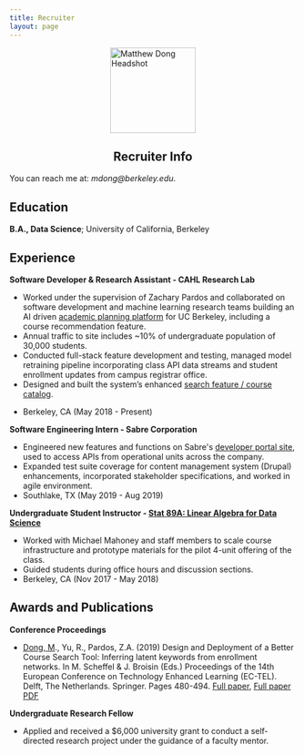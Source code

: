 ```yaml
---
title: Recruiter
layout: page
---
```


<img src="/assets/images/headshot.jpg" alt="Matthew Dong Headshot" style="width:150px;
    height: auto; display: block; margin: 0 auto;">

<center> <h2> Recruiter Info </h2> </center>

You can reach me at: _mdong@berkeley.edu_. 
<!-- You can find my resume <a href="{{ site.url }}/{{ site.resume-url }}" target="_blank">here</a> and reach me at: _mdong@berkeley.edu_.  -->

Education
---------

**B.A., Data Science**; University of California, Berkeley 
<!-- (Exp. Grad 2021) -->

Experience 
----------

**Software Developer & Research Assistant - CAHL Research Lab**
 <!-- <a href="https://github.com/CAHLR" target="_blank">CAHL Research Lab</a> -->

- Worked under the supervision of Zachary Pardos and collaborated on software development and machine learning research teams building an AI driven <a href="https://askoski.berkeley.edu" target="_blank">academic planning platform</a> for UC Berkeley, including a course recommendation feature.
- Annual traffic to site includes ~10\% of undergraduate population of 30,000 students. 
- Conducted full-stack feature development and testing, managed model retraining pipeline incorporating class API data streams and student enrollment updates from  campus registrar office.  
- Designed and built the system’s enhanced <a href="https://askoski.berkeley.edu/search" target="_blank">search feature / course catalog</a>.  
<!-- (More info <a href="{% post_url 2018-06-06-askoski %}" target="_blank">here</a>) -->
- Berkeley, CA (May 2018 - Present)
 <!-- Trained and optimized machine learning models, created back-end endpoints, designed and implemented the user interface.  -->

**Software Engineering Intern - Sabre Corporation**

- Engineered new features and functions on Sabre's <a href="https://beta.developer.sabre.com" target="_blank">developer portal site</a>, used to access APIs from operational units across the company.
- Expanded test suite coverage for content management system (Drupal) enhancements, incorporated stakeholder specifications, and worked in agile environment.
- Southlake, TX (May 2019 - Aug 2019)

**Undergraduate Student Instructor - <a href="{{site.url}}/assets/files/stat89a_syllabus.pdf" target="_blank">Stat 89A: Linear Algebra for Data Science</a>**

- Worked with Michael Mahoney and staff members to scale course infrastructure and prototype materials for the pilot 4-unit offering of the class. 
- Guided students during office hours and discussion sections.
- Berkeley, CA (Nov 2017 - May 2018)
	
<!-- * [Projects]({{site.url}}/projects)	 -->
<!-- * DataKind -->
<!-- Global Policy Lab -->

Awards and Publications
----------

**Conference Proceedings**

-  <u>Dong, M</u>., Yu, R., Pardos, Z.A. (2019) Design and Deployment of a Better Course Search Tool: Inferring latent keywords from enrollment networks. In M. Scheffel & J. Broisin (Eds.) Proceedings of the 14th European Conference on Technology Enhanced Learning (EC-TEL). Delft, The Netherlands. Springer. Pages 480-494.  <a href="https://link.springer.com/chapter/10.1007%2F978-3-030-29736-7_36" target="_blank">Full paper</a>, <a href="{{site.url}}/assets/files/EC-TEL-paper.pdf" target="_blank">Full paper PDF</a>

<!-- - <u>Dong, M</u>., Yu, R., Pardos, Z.A. Design and Deployment of a Better University Course Search: Inferring Latent Keywords from Enrollments. In C. Lync and A. Merceron (Eds.) Proceedings of the 12th International Conference on Educational Data Mining (EDM). Montreal, Canada.  [Short paper PDF]({{site.url}}/assets/files/EDM-paper.pdf)-->

**Undergraduate Research Fellow**

- Applied and received a $6,000 university grant to conduct a self-directed research project under the guidance of a faculty mentor. 